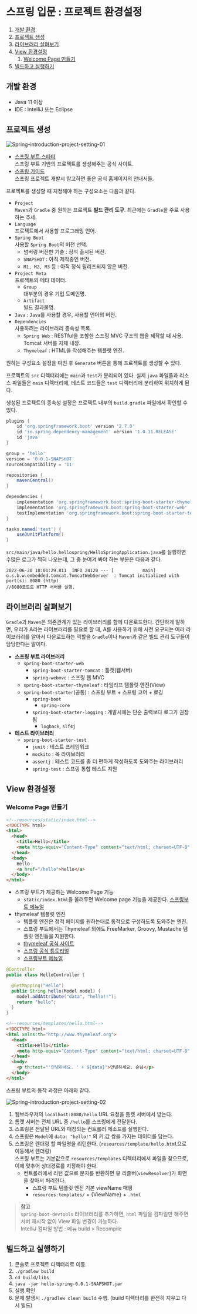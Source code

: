 # 스프링 입문 : 프로젝트 환경설정

1. [개발 환경](#개발-환경)
2. [프로젝트 생성](#프로젝트-생성)
3. [라이브러리 살펴보기](#라이브러리-살펴보기)
4. [View 환경설정](#view-환경설정)
   1. [Welcome Page 만들기](#welcome-page-만들기)
5. [빌드하고 실행하기](#빌드하고-실행하기)

## 개발 환경

- Java 11 이상
- IDE : IntelliJ 또는 Eclipse

## 프로젝트 생성

![Spring-introduction-project-setting-01](./images/Spring-introduction-project-setting-01.png)

- [스프링 부트 스타터](https://start.spring.io)  
  스프링 부트 기반의 프로젝트를 생성해주는 공식 사이트.
- [스프링 가이드](https://spring.io/guides)  
  스프링 프로젝트 개발시 참고하면 좋은 공식 홈페이지의 안내서들.

프로젝트를 생성할 때 지정해야 하는 구성요소는 다음과 같다.

- `Project`  
  `Maven`과 `Gradle` 중 원하는 프로젝트 **빌드 관리 도구**. 최근에는 `Gradle`을 주로 사용하는 추세.
- `Language`  
  프로젝트에서 사용할 프로그래밍 언어.
- `Spring Boot`  
  사용할 `Spring Boot`의 버전 선택.
  - 넘버링 버전만 기술 : 정식 출시된 버전.
  - `SNAPSHOT` : 아직 제작중인 버전.
  - `M1, M2, M3` 등 : 아직 정식 릴리즈되지 않은 버전.
- `Project Meta`  
  프로젝트의 메타 데이터.
  - `Group`  
    대부분의 경우 기업 도메인명.
  - `Artifact`  
    빌드 결과물명.
- `Java` : `Java`를 사용할 경우, 사용할 언어의 버전.
- `Dependencies`  
  사용하려는 라이브러리 종속성 목록.
  - `Spring Web` : RESTful을 포함한 스프링 MVC 구조의 웹을 제작할 때 사용. Tomcat 서버를 자체 내장.
  - `Thymeleaf` : HTML을 작성해주는 템플릿 엔진.

원하는 구성요소 설정을 마친 후 `Generate` 버튼을 통해 프로젝트를 생성할 수 있다.

프로젝트의 `src` 디렉터리에는 `main`과 `test`가 분리되어 있다. 실제 `java` 파일들과 리소스 파일들은 `main` 디렉터리에, 테스트 코드들은 `test` 디렉터리에 분리하여 위치하게 된다.

생성된 프로젝트의 종속성 설정은 프로젝트 내부의 `build.gradle` 파일에서 확인할 수 있다.

```gradle
plugins {
	id 'org.springframework.boot' version '2.7.0'
	id 'io.spring.dependency-management' version '1.0.11.RELEASE'
	id 'java'
}

group = 'hello'
version = '0.0.1-SNAPSHOT'
sourceCompatibility = '11'

repositories {
	mavenCentral()
}

dependencies {
	implementation 'org.springframework.boot:spring-boot-starter-thymeleaf' //타임리프
	implementation 'org.springframework.boot:spring-boot-starter-web'       //스프링 WEB
	testImplementation 'org.springframework.boot:spring-boot-starter-test'
}

tasks.named('test') {
	useJUnitPlatform()
}
```

`src/main/java/hello.hellospring/HelloSpringApplication.java`를 실행하면 수많은 로그가 찍혀 나오는데, 그 중 눈여겨 봐야 하는 부분은 다음과 같다.

```
2022-06-20 18:01:29.811  INFO 24120 --- [           main] o.s.b.w.embedded.tomcat.TomcatWebServer  : Tomcat initialized with port(s): 8080 (http)
//8080포트로 HTTP 서버를 실행.
```

## 라이브러리 살펴보기

`Gradle`과 `Maven`은 의존관계가 있는 라이브러리를 함께 다운로드한다. 간단하게 말하면, 우리가 A라는 라이브러리를 필요로 할 때, A를 사용하기 위해 사전 요구되는 여러 라이브러리를 알아서 다운로드하는 역할을 `Gradle`이나 `Maven`과 같은 빌드 관리 도구들이 담당한다는 말이다.

- **스프링 부트 라이브러리**
  - `spring-boot-starter-web`
    - `spring-boot-starter-tomcat` : 톰캣(웹서버)
    - `spring-webmvc` : 스프링 웹 MVC
  - `spring-boot-starter-thymeleaf` : 타임리프 템플릿 엔진(View)
  - `spring-boot-starter`(공통) : 스프링 부트 + 스프링 코어 + 로깅
    - `spring-boot`
      - `spring-core`
    - `spring-boot-starter-logging` : 개발시에는 단순 출력보다 로그가 권장됨
      - `logback`, `slf4j`
- **테스트 라이브러리**
  - `spring-boot-starter-test`
    - `junit` : 테스트 프레임워크
    - `mockito` : 목 라이브러리
    - `assertj` : 테스트 코드를 좀 더 편하게 작성하도록 도와주는 라이브러리
    - `spring-test` : 스프링 통합 테스트 지원

## View 환경설정

### Welcome Page 만들기

```html
<!--resources/static/index.html-->
<!DOCTYPE html>
<html>
  <head>
    <title>Hello</title>
    <meta http-equiv="Content-Type" content="text/html; charset=UTF-8" />
  </head>
  <body>
    Hello
    <a href="/hello">hello</a>
  </body>
</html>
```

- 스프링 부트가 제공하는 Welcome Page 기능
  - `static/index.html`을 올려두면 Welcome page 기능을 제공한다. [스프링부트 메뉴얼](https://docs.spring.io/spring-boot/docs/2.3.1.RELEASE/reference/html/spring-boot-features.html#boot-features-spring-mvc-welcome-page)
- thymeleaf 템플릿 엔진
  - 템플릿 엔진은 정적 페이지를 원하는대로 동적으로 구성하도록 도와주는 엔진.
  - 스프링 부트에서는 Thymeleaf 외에도 FreeMarker, Groovy, Mustache 템플릿 엔진들을 지원한다.
  - [thymeleaf 공식 사이트](https://www.thymeleaf.org)
  - [스프링 공식 튜토리얼](https://spring.io/guides/gs/serving-web-content/)
  - [스프링부트 메뉴얼](https://docs.spring.io/spring-boot/docs/2.3.1.RELEASE/reference/html/spring-boot-features.html#boot-features-spring-mvc-template-engines)

```java
@Controller
public class HelloController {

  @GetMapping("Hello")
  public String hello(Model model) {
    model.addAttribute("data", "hello!!");
    return "hello";
  }
}
```

```html
<!--resources/templates/hello.html-->
<!DOCTYPE html>
<html xmlns:th="http://www.thymeleaf.org">
  <head>
    <title>Hello</title>
    <meta http-equiv="Content-Type" content="text/html; charset=UTF-8" />
  </head>
  <body>
    <p th:text="'안녕하세요. ' + ${data}">안녕하세요. 손님</p>
  </body>
</html>
```

스프링 부트의 동작 과정은 아래와 같다.

![Spring-introduction-project-setting-02](./images/Spring-introduction-project-setting-02.png)

1. 웹브라우저의 `localhost:8080/hello` URL 요청을 톰캣 서버에서 받는다.
2. 톰캣 서버는 전체 URL 중 `/hello`를 스프링에게 전달한다.
3. 스프링은 전달된 URL와 매칭되는 컨트롤러 메소드를 실행한다.
4. 스프링은 `Model`에 `data: "hello!"` 의 키:값 쌍을 가지는 데이터를 담는다.
5. 스프링은 렌더링 할 파일명을 리턴한다. (`resources/template/hello.html`으로 이동해서 렌더링)  
   스프링 부트는 기본값으로 `resources/templates` 디렉터리에서 파일을 찾으므로, 이에 맞추어 상대경로를 지정해야 한다.
   - 컨트롤러에서 리턴 값으로 문자를 반환하면 뷰 리졸버(`viewResolver`)가 화면을 찾아서 처리한다.
     - 스프링 부트 템플릿 엔진 기본 viewName 매핑
     - `resources:templates/` + {ViewName} + `.html`

> **참고**  
> `spring-boot-devtools` 라이브러리를 추가하면, `html` 파일을 컴파일만 해주면 서버 재시작 없이 View 파일 변경이 가능하다.  
> IntelliJ 컴파일 방법 : 메뉴 build > Recompile

## 빌드하고 실행하기

1. 콘솔로 프로젝트 디렉터리로 이동.
2. `./gradlew build`
3. `cd build/libs`
4. `java -jar hello-spring-0.0.1-SNAPSHOT.jar`
5. 실행 확인
6. 문제 발생시 `./gradlew clean build` 수행. (build 디렉터리를 완전히 지우고 다시 빌드)
